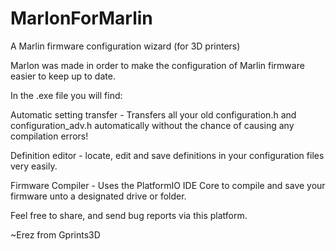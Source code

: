 # MarlonForMarlin
A Marlin firmware configuration wizard (for 3D printers)

Marlon was made in order to make the configuration of Marlin firmware easier to keep up to date.

In the .exe file you will find:

  Automatic setting transfer - Transfers all your old configuration.h and configuration_adv.h automatically without the chance of causing any compilation errors!
  
  Definition editor - locate, edit and save definitions in your configuration files very easily.
  
  Firmware Compiler - Uses the PlatformIO IDE Core to compile and save your firmware unto a designated drive or folder.
  
  Feel free to share, and send bug reports via this platform.
  
  ~Erez from Gprints3D
